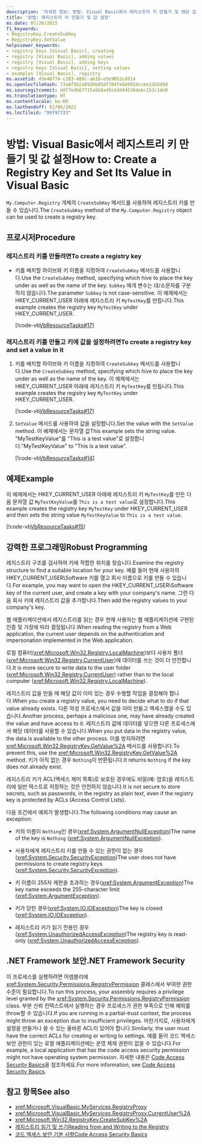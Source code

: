 ```yaml
---
description: '자세한 정보: 방법: Visual Basic에서 레지스트리 키 만들기 및 해당 값 설정'
title: '방법: 레지스트리 키 만들기 및 값 설정'
ms.date: 07/20/2015
f1_keywords:
- RegistryKey.CreateSubKey
- RegistryKey.SetValue
helpviewer_keywords:
- registry keys [Visual Basic], creating
- registry [Visual Basic], adding values
- registry [Visual Basic], adding keys
- registry keys [Visual Basic], setting values
- examples [Visual Basic], registry
ms.assetid: d3e40f74-c283-480c-ab18-e5e9052cd814
ms.openlocfilehash: 73a6f5b2a092bb05df704fe6b9954ccbe13b5d90
ms.sourcegitcommit: ddf7edb67715a5b9a45e3dd44536dabc153c1de0
ms.translationtype: HT
ms.contentlocale: ko-KR
ms.lasthandoff: 02/06/2021
ms.locfileid: "99797733"
---
```

# <a name="how-to-create-a-registry-key-and-set-its-value-in-visual-basic"></a><span data-ttu-id="e5e62-103">방법: Visual Basic에서 레지스트리 키 만들기 및 값 설정</span><span class="sxs-lookup"><span data-stu-id="e5e62-103">How to: Create a Registry Key and Set Its Value in Visual Basic</span></span>

<span data-ttu-id="e5e62-104">`My.Computer.Registry` 개체의 `CreateSubKey` 메서드를 사용하여 레지스트리 키를 만들 수 있습니다.</span><span class="sxs-lookup"><span data-stu-id="e5e62-104">The `CreateSubKey` method of the `My.Computer.Registry` object can be used to create a registry key.</span></span>

## <a name="procedure"></a><span data-ttu-id="e5e62-105">프로시저</span><span class="sxs-lookup"><span data-stu-id="e5e62-105">Procedure</span></span>

### <a name="to-create-a-registry-key"></a><span data-ttu-id="e5e62-106">레지스트리 키를 만들려면</span><span class="sxs-lookup"><span data-stu-id="e5e62-106">To create a registry key</span></span>

- <span data-ttu-id="e5e62-107">키를 배치할 하이브와 키 이름을 지정하여 `CreateSubKey` 메서드를 사용합니다.</span><span class="sxs-lookup"><span data-stu-id="e5e62-107">Use the `CreateSubKey` method, specifying which hive to place the key under as well as the name of the key.</span></span> <span data-ttu-id="e5e62-108">`Subkey` 매개 변수는 대/소문자를 구분하지 않습니다.</span><span class="sxs-lookup"><span data-stu-id="e5e62-108">The parameter `Subkey` is not case-sensitive.</span></span> <span data-ttu-id="e5e62-109">이 예제에서는 HKEY_CURRENT_USER 아래에 레지스트리 키 `MyTestKey`를 만듭니다.</span><span class="sxs-lookup"><span data-stu-id="e5e62-109">This example creates the registry key `MyTestKey` under HKEY_CURRENT_USER.</span></span>

    [!code-vb[VbResourceTasks#17](~/samples/snippets/visualbasic/VS_Snippets_VBCSharp/VbResourceTasks/VB/Class1.vb#17)]

### <a name="to-create-a-registry-key-and-set-a-value-in-it"></a><span data-ttu-id="e5e62-110">레지스트리 키를 만들고 키에 값을 설정하려면</span><span class="sxs-lookup"><span data-stu-id="e5e62-110">To create a registry key and set a value in it</span></span>

1. <span data-ttu-id="e5e62-111">키를 배치할 하이브와 키 이름을 지정하여 `CreateSubkey` 메서드를 사용합니다.</span><span class="sxs-lookup"><span data-stu-id="e5e62-111">Use the `CreateSubkey` method, specifying which hive to place the key under as well as the name of the key.</span></span> <span data-ttu-id="e5e62-112">이 예제에서는 HKEY_CURRENT_USER 아래에 레지스트리 키 `MyTestKey`를 만듭니다.</span><span class="sxs-lookup"><span data-stu-id="e5e62-112">This example creates the registry key `MyTestKey` under HKEY_CURRENT_USER.</span></span>

    [!code-vb[VbResourceTasks#17](~/samples/snippets/visualbasic/VS_Snippets_VBCSharp/VbResourceTasks/VB/Class1.vb#17)]

2. <span data-ttu-id="e5e62-113">`SetValue` 메서드를 사용하여 값을 설정합니다.</span><span class="sxs-lookup"><span data-stu-id="e5e62-113">Set the value with the `SetValue` method.</span></span> <span data-ttu-id="e5e62-114">이 예제에서는 문자열 값</span><span class="sxs-lookup"><span data-stu-id="e5e62-114">This example sets the string value.</span></span> <span data-ttu-id="e5e62-115">"MyTestKeyValue"를 "This is a test value"로 설정합니다.</span><span class="sxs-lookup"><span data-stu-id="e5e62-115">"MyTestKeyValue" to "This is a test value".</span></span>

    [!code-vb[VbResourceTasks#14](~/samples/snippets/visualbasic/VS_Snippets_VBCSharp/VbResourceTasks/VB/Class1.vb#14)]

## <a name="example"></a><span data-ttu-id="e5e62-116">예제</span><span class="sxs-lookup"><span data-stu-id="e5e62-116">Example</span></span>

<span data-ttu-id="e5e62-117">이 예제에서는 HKEY_CURRENT_USER 아래에 레지스트리 키 `MyTestKey`를 만든 다음 문자열 값 `MyTestKeyValue`를 `This is a test value`로 설정합니다.</span><span class="sxs-lookup"><span data-stu-id="e5e62-117">This example creates the registry key `MyTestKey` under HKEY_CURRENT_USER and then sets the string value `MyTestKeyValue` to `This is a test value`.</span></span>

[!code-vb[VbResourceTasks#15](~/samples/snippets/visualbasic/VS_Snippets_VBCSharp/VbResourceTasks/VB/Class1.vb#15)]

## <a name="robust-programming"></a><span data-ttu-id="e5e62-118">강력한 프로그래밍</span><span class="sxs-lookup"><span data-stu-id="e5e62-118">Robust Programming</span></span>

<span data-ttu-id="e5e62-119">레지스트리 구조를 검사하여 키에 적합한 위치를 찾습니다.</span><span class="sxs-lookup"><span data-stu-id="e5e62-119">Examine the registry structure to find a suitable location for your key.</span></span> <span data-ttu-id="e5e62-120">예를 들어 현재 사용자의 HKEY_CURRENT_USER\Software 키를 열고 회사 이름으로 키를 만들 수 있습니다.</span><span class="sxs-lookup"><span data-stu-id="e5e62-120">For example, you may want to open the HKEY_CURRENT_USER\Software key of the current user, and create a key with your company's name.</span></span> <span data-ttu-id="e5e62-121">그런 다음 회사 키에 레지스트리 값을 추가합니다.</span><span class="sxs-lookup"><span data-stu-id="e5e62-121">Then add the registry values to your company's key.</span></span>

<span data-ttu-id="e5e62-122">웹 애플리케이션에서 레지스트리를 읽는 경우 현재 사용자는 웹 애플리케이션에 구현된 인증 및 가장에 따라 결정됩니다.</span><span class="sxs-lookup"><span data-stu-id="e5e62-122">When reading the registry from a Web application, the current user depends on the authentication and impersonation implemented in the Web application.</span></span>

<span data-ttu-id="e5e62-123">로컬 컴퓨터(<xref:Microsoft.Win32.Registry.LocalMachine>)보다 사용자 폴더(<xref:Microsoft.Win32.Registry.CurrentUser>)에 데이터를 쓰는 것이 더 안전합니다.</span><span class="sxs-lookup"><span data-stu-id="e5e62-123">It is more secure to write data to the user folder (<xref:Microsoft.Win32.Registry.CurrentUser>) rather than to the local computer (<xref:Microsoft.Win32.Registry.LocalMachine>).</span></span>

<span data-ttu-id="e5e62-124">레지스트리 값을 만들 때 해당 값이 이미 있는 경우 수행할 작업을 결정해야 합니다.</span><span class="sxs-lookup"><span data-stu-id="e5e62-124">When you create a registry value, you need to decide what to do if that value already exists.</span></span> <span data-ttu-id="e5e62-125">다른 악성 프로세스에서 값을 이미 만들고 액세스했을 수도 있습니다.</span><span class="sxs-lookup"><span data-stu-id="e5e62-125">Another process, perhaps a malicious one, may have already created the value and have access to it.</span></span> <span data-ttu-id="e5e62-126">레지스트리 값에 데이터를 넣으면 다른 프로세스에서 해당 데이터를 사용할 수 있습니다.</span><span class="sxs-lookup"><span data-stu-id="e5e62-126">When you put data in the registry value, the data is available to the other process.</span></span> <span data-ttu-id="e5e62-127">이를 방지하려면 <xref:Microsoft.Win32.RegistryKey.GetValue%2A> 메서드를 사용합니다.</span><span class="sxs-lookup"><span data-stu-id="e5e62-127">To prevent this, use the <xref:Microsoft.Win32.RegistryKey.GetValue%2A> method.</span></span> <span data-ttu-id="e5e62-128">키가 아직 없는 경우 `Nothing`이 반환됩니다.</span><span class="sxs-lookup"><span data-stu-id="e5e62-128">It returns `Nothing` if the key does not already exist.</span></span>

<span data-ttu-id="e5e62-129">레지스트리 키가 ACL(액세스 제어 목록)로 보호된 경우에도 비밀(예: 암호)을 레지스트리에 일반 텍스트로 저장하는 것은 안전하지 않습니다.</span><span class="sxs-lookup"><span data-stu-id="e5e62-129">It is not secure to store secrets, such as passwords, in the registry as plain text, even if the registry key is protected by ACLs (Access Control Lists).</span></span>

<span data-ttu-id="e5e62-130">다음 조건에서 예외가 발생합니다.</span><span class="sxs-lookup"><span data-stu-id="e5e62-130">The following conditions may cause an exception:</span></span>

- <span data-ttu-id="e5e62-131">키의 이름이 `Nothing`인 경우(<xref:System.ArgumentNullException>)</span><span class="sxs-lookup"><span data-stu-id="e5e62-131">The name of the key is `Nothing` (<xref:System.ArgumentNullException>).</span></span>

- <span data-ttu-id="e5e62-132">사용자에게 레지스트리 키를 만들 수 있는 권한이 없는 경우(<xref:System.Security.SecurityException>)</span><span class="sxs-lookup"><span data-stu-id="e5e62-132">The user does not have permissions to create registry keys (<xref:System.Security.SecurityException>).</span></span>

- <span data-ttu-id="e5e62-133">키 이름이 255자 제한을 초과하는 경우(<xref:System.ArgumentException>)</span><span class="sxs-lookup"><span data-stu-id="e5e62-133">The key name exceeds the 255-character limit (<xref:System.ArgumentException>).</span></span>

- <span data-ttu-id="e5e62-134">키가 닫힌 경우(<xref:System.IO.IOException>)</span><span class="sxs-lookup"><span data-stu-id="e5e62-134">The key is closed (<xref:System.IO.IOException>).</span></span>

- <span data-ttu-id="e5e62-135">레지스트리 키가 읽기 전용인 경우(<xref:System.UnauthorizedAccessException>)</span><span class="sxs-lookup"><span data-stu-id="e5e62-135">The registry key is read-only (<xref:System.UnauthorizedAccessException>).</span></span>

## <a name="net-framework-security"></a><span data-ttu-id="e5e62-136">.NET Framework 보안</span><span class="sxs-lookup"><span data-stu-id="e5e62-136">.NET Framework Security</span></span>

<span data-ttu-id="e5e62-137">이 프로세스를 실행하려면 어셈블리에 <xref:System.Security.Permissions.RegistryPermission> 클래스에서 부여한 권한 수준이 필요합니다.</span><span class="sxs-lookup"><span data-stu-id="e5e62-137">To run this process, your assembly requires a privilege level granted by the <xref:System.Security.Permissions.RegistryPermission> class.</span></span> <span data-ttu-id="e5e62-138">부분 신뢰 컨텍스트에서 실행하는 경우 프로세스가 권한 부족으로 인해 예외를 throw할 수 있습니다.</span><span class="sxs-lookup"><span data-stu-id="e5e62-138">If you are running in a partial-trust context, the process might throw an exception due to insufficient privileges.</span></span> <span data-ttu-id="e5e62-139">마찬가지로, 사용자에게 설정을 만들거나 쓸 수 있는 올바른 ACL이 있어야 합니다.</span><span class="sxs-lookup"><span data-stu-id="e5e62-139">Similarly, the user must have the correct ACLs for creating or writing to settings.</span></span> <span data-ttu-id="e5e62-140">예를 들어 코드 액세스 보안 권한이 있는 로컬 애플리케이션에는 운영 체제 권한이 없을 수 있습니다.</span><span class="sxs-lookup"><span data-stu-id="e5e62-140">For example, a local application that has the code access security permission might not have operating system permission.</span></span> <span data-ttu-id="e5e62-141">자세한 내용은 [Code Access Security Basics](../../../../framework/misc/code-access-security-basics.md)을 참조하세요.</span><span class="sxs-lookup"><span data-stu-id="e5e62-141">For more information, see [Code Access Security Basics](../../../../framework/misc/code-access-security-basics.md).</span></span>

## <a name="see-also"></a><span data-ttu-id="e5e62-142">참고 항목</span><span class="sxs-lookup"><span data-stu-id="e5e62-142">See also</span></span>

- <xref:Microsoft.VisualBasic.MyServices.RegistryProxy>
- <xref:Microsoft.VisualBasic.MyServices.RegistryProxy.CurrentUser%2A>
- <xref:Microsoft.Win32.RegistryKey.CreateSubKey%2A>
- [<span data-ttu-id="e5e62-143">레지스트리 읽기 및 쓰기</span><span class="sxs-lookup"><span data-stu-id="e5e62-143">Reading from and Writing to the Registry</span></span>](reading-from-and-writing-to-the-registry.md)
- [<span data-ttu-id="e5e62-144">코드 액세스 보안 기본 사항</span><span class="sxs-lookup"><span data-stu-id="e5e62-144">Code Access Security Basics</span></span>](../../../../framework/misc/code-access-security-basics.md)
